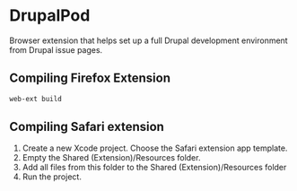 # DrupalPod

Browser extension that helps set up a full Drupal development environment from Drupal issue pages.

## Compiling Firefox Extension

```bash
web-ext build
```

## Compiling Safari extension

1. Create a new Xcode project. Choose the Safari extension app template.
2. Empty the Shared (Extension)/Resources folder.
3. Add all files from this folder to the Shared (Extension)/Resources folder
4. Run the project.
